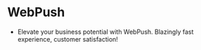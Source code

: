 # WebPush
- Elevate your business potential with WebPush. Blazingly fast experience, customer satisfaction!
